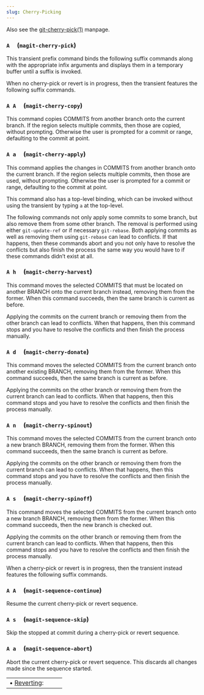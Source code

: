 ```yaml
---
slug: Cherry-Picking
---
```


Also see the [git-cherry-pick(1)](http://git-scm.com/docs/git-cherry-pick) manpage.

### `A`     (`magit-cherry-pick`)

This transient prefix command binds the following suffix commands along with the appropriate infix arguments and displays them in a temporary buffer until a suffix is invoked.

When no cherry-pick or revert is in progress, then the transient features the following suffix commands.

### `A A`     (`magit-cherry-copy`)

This command copies COMMITS from another branch onto the current branch. If the region selects multiple commits, then those are copied, without prompting. Otherwise the user is prompted for a commit or range, defaulting to the commit at point.

### `A a`     (`magit-cherry-apply`)

This command applies the changes in COMMITS from another branch onto the current branch. If the region selects multiple commits, then those are used, without prompting. Otherwise the user is prompted for a commit or range, defaulting to the commit at point.

This command also has a top-level binding, which can be invoked without using the transient by typing `a` at the top-level.

The following commands not only apply some commits to some branch, but also remove them from some other branch. The removal is performed using either `git-update-ref` or if necessary `git-rebase`. Both applying commits as well as removing them using `git-rebase` can lead to conflicts. If that happens, then these commands abort and you not only have to resolve the conflicts but also finish the process the same way you would have to if these commands didn’t exist at all.

### `A h`     (`magit-cherry-harvest`)

This command moves the selected COMMITS that must be located on another BRANCH onto the current branch instead, removing them from the former. When this command succeeds, then the same branch is current as before.

Applying the commits on the current branch or removing them from the other branch can lead to conflicts. When that happens, then this command stops and you have to resolve the conflicts and then finish the process manually.

### `A d`     (`magit-cherry-donate`)

This command moves the selected COMMITS from the current branch onto another existing BRANCH, removing them from the former. When this command succeeds, then the same branch is current as before.

Applying the commits on the other branch or removing them from the current branch can lead to conflicts. When that happens, then this command stops and you have to resolve the conflicts and then finish the process manually.

### `A n`     (`magit-cherry-spinout`)

This command moves the selected COMMITS from the current branch onto a new branch BRANCH, removing them from the former. When this command succeeds, then the same branch is current as before.

Applying the commits on the other branch or removing them from the current branch can lead to conflicts. When that happens, then this command stops and you have to resolve the conflicts and then finish the process manually.

### `A s`     (`magit-cherry-spinoff`)

This command moves the selected COMMITS from the current branch onto a new branch BRANCH, removing them from the former. When this command succeeds, then the new branch is checked out.

Applying the commits on the other branch or removing them from the current branch can lead to conflicts. When that happens, then this command stops and you have to resolve the conflicts and then finish the process manually.

When a cherry-pick or revert is in progress, then the transient instead features the following suffix commands.

### `A A`     (`magit-sequence-continue`)

Resume the current cherry-pick or revert sequence.

### `A s`     (`magit-sequence-skip`)

Skip the stopped at commit during a cherry-pick or revert sequence.

### `A a`     (`magit-sequence-abort`)

Abort the current cherry-pick or revert sequence. This discards all changes made since the sequence started.

|                           |    |    |
| :------------------------ | -- | :- |
| • [Reverting](Reverting): |    |    |
